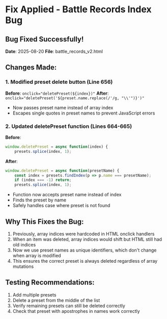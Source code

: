 # Fix Applied - Battle Records Index Bug

## Bug Fixed Successfully!
**Date**: 2025-08-20
**File**: battle_records_v2.html

## Changes Made:

### 1. Modified preset delete button (Line 656)
**Before**: `onclick="deletePreset(${index})"`
**After**: `onclick="deletePreset('${preset.name.replace(/'/g, "\\'")}')"` 
- Now passes preset name instead of array index
- Escapes single quotes in preset names to prevent JavaScript errors

### 2. Updated deletePreset function (Lines 664-665)
**Before**: 
```javascript
window.deletePreset = async function(index) {
    presets.splice(index, 1);
```

**After**:
```javascript
window.deletePreset = async function(presetName) {
    const index = presets.findIndex(p => p.name === presetName);
    if (index === -1) return;
    presets.splice(index, 1);
```
- Function now accepts preset name instead of index
- Finds the preset by name
- Safely handles case where preset is not found

## Why This Fixes the Bug:
1. Previously, array indices were hardcoded in HTML onclick handlers
2. When an item was deleted, array indices would shift but HTML still had old indices
3. Now we use preset names as unique identifiers, which don't change when array is modified
4. This ensures the correct preset is always deleted regardless of array mutations

## Testing Recommendations:
1. Add multiple presets
2. Delete a preset from the middle of the list
3. Verify remaining presets can still be deleted correctly
4. Check that preset with apostrophes in names work correctly